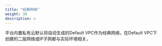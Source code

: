 ```yaml
---
title: "经典网络"
weight: 30
description: >
---
```


平台内置私有云默认将自动生成的Default VPC作为经典网络，在Default VPC下创建的二层网络或IP子网都与实际环境相关，